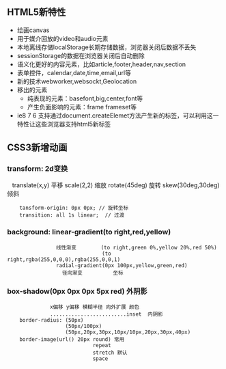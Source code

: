 ## HTML5新特性

- 绘画canvas
- 用于媒介回放的video和audio元素
- 本地离线存储localStorage长期存储数据，浏览器关闭后数据不丢失
- sessionStorage的数据在浏览器关闭后自动删除
- 语义化更好的内容元素，比如article,footer,header,nav,section
- 表单控件，calendar,date,time,email,url等
- 新的技术webworker,websockt,Geolocation
- 移出的元素
    - 纯表现的元素：basefont,big,center,font等
    - 产生负面影响的元素：frame frameset等
- ie8 7 6 支持通过document.createElemet方法产生新的标签，可以利用这一特性让这些浏览器支持html5新标签

## CSS3新增动画

### transform: 2d变换

    translate(x,y) 平移
    scale(2,2) 缩放
    rotate(45deg) 旋转
    skew(30deg,30deg) 倾斜
```
    tansform-origin: 0px 0px; // 旋转坐标
    transition: all 1s linear;  // 过渡
```

### background: linear-gradient(to right,red,yellow)

```
                线性渐变        (to right,green 0%,yellow 20%,red 50%)
                               (to right,rgba(255,0,0,0),rgba(255,0,0,1)
                radial-gradient(0px 100px,yellow,green,red)
                  径向渐变          坐标
```

### box-shadow(0px  0px  0px  5px  red) 外阴影 

```
              x偏移 y偏移 模糊半径 向外扩展 颜色
              .........................inset  内阴影
    border-radius: (50px)
                   (50px/100px)
                   (50px,20px,30px,10px/10px,20px,30px,40px)
    border-image(url() 20px round) 常用
                            repeat
                            stretch 默认
                            space
```
